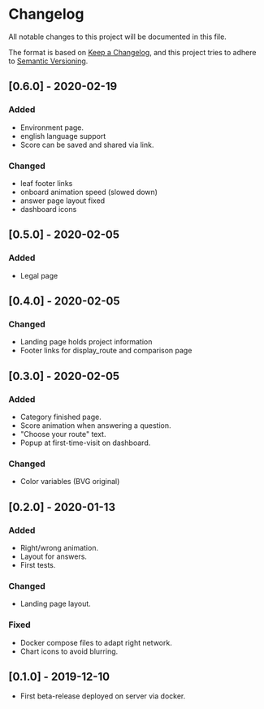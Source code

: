 # Changelog
All notable changes to this project will be documented in this file.

The format is based on [Keep a Changelog](https://keepachangelog.com/en/1.0.0/),
and this project tries to adhere to [Semantic Versioning](https://semver.org/spec/v2.0.0.html).

## [0.6.0] - 2020-02-19
### Added
- Environment page.
- english language support
- Score can be saved and shared via link.

### Changed
- leaf footer links
- onboard animation speed (slowed down)
- answer page layout fixed
- dashboard icons

## [0.5.0] - 2020-02-05
### Added
- Legal page

## [0.4.0] - 2020-02-05
### Changed 
- Landing page holds project information
- Footer links for display_route and comparison page

## [0.3.0] - 2020-02-05
### Added
- Category finished page.
- Score animation when answering a question.
- "Choose your route" text.
- Popup at first-time-visit on dashboard.

### Changed
- Color variables (BVG original)

## [0.2.0] - 2020-01-13
### Added
- Right/wrong animation.
- Layout for answers.
- First tests.

### Changed
- Landing page layout.

### Fixed
- Docker compose files to adapt right network.
- Chart icons to avoid blurring.

## [0.1.0] - 2019-12-10
- First beta-release deployed on server via docker.
